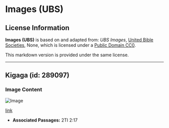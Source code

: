 # Images (UBS)

## License Information

**Images (UBS)** is based on and adapted from: _UBS Images_, [United Bible Societies](https://unitedbiblesocieties.org/), None, which is licensed under a [Public Domain CC0](https://creativecommons.org/public-domain/cc0/).

This markdown version is provided under the same license.



--------------------------------

## Kigaga (id: 289097)

### Image Content

![Image](https://cdn.aquifer.bible/aquifer-content/resources/Media/WEB-0253_gangrene.jpg)

[link](https://cdn.aquifer.bible/aquifer-content/resources/Media/WEB-0253_gangrene.jpg)

* **Associated Passages:** 2TI 2:17


